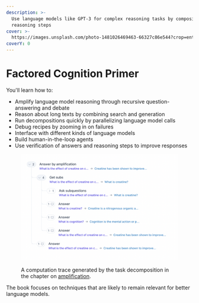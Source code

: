 ```yaml
---
description: >-
  Use language models like GPT-3 for complex reasoning tasks by composing
  reasoning steps
cover: >-
  https://images.unsplash.com/photo-1481026469463-66327c86e544?crop=entropy&cs=tinysrgb&fm=jpg&ixid=MnwxOTcwMjR8MHwxfHNlYXJjaHw2fHxibHVlJTIwd2hpdGV8ZW58MHx8fHwxNjYyODM4MTE4&ixlib=rb-1.2.1&q=80
coverY: 0
---
```


# Factored Cognition Primer

You'll learn how to:

* Amplify language model reasoning through recursive question-answering and debate
* Reason about long texts by combining search and generation
* Run decompositions quickly by parallelizing language model calls
* Debug recipes by zooming in on failures
* Interface with different kinds of language models
* Build human-in-the-loop agents
* Use verification of answers and reasoning steps to improve responses

<figure><img src=".gitbook/assets/Screen Shot 2022-09-15 at 11.11.17 PM.png" alt=""><figcaption><p>A computation trace generated by the task decomposition in the chapter on <a href="chapters/amplification.md">amplification</a>.</p></figcaption></figure>

The book focuses on techniques that are likely to remain relevant for better language models.
